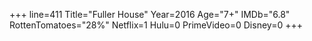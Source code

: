 +++
line=411
Title="Fuller House"
Year=2016
Age="7+"
IMDb="6.8"
RottenTomatoes="28%"
Netflix=1
Hulu=0
PrimeVideo=0
Disney=0
+++

